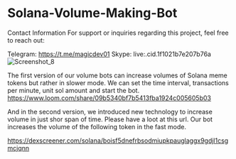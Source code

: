 # Solana-Volume-Making-Bot

Contact Information
For support or inquiries regarding this project, feel free to reach out:

Telegram: https://t.me/magicdev01 Skype: live:.cid.1f1021b7e207b76a
![Screenshot_8](https://github.com/user-attachments/assets/0e6118c1-6b06-488f-8ce7-3df548139527)

The first version of our volume bots can increase volumes of Solana meme tokens but rather in slower mode.
We can set the time interval, transactions per minute, unit sol amount and start the bot.
https://www.loom.com/share/09b5340bf7b5413fba1924c005605b03

And in the second version, we introduced new technology to increase volume in just shor span of time.
Please have a loot at this url.
Our bot increases the volume of the following token in the fast mode.

https://dexscreener.com/solana/boisf5dnefrbsodmiupkpauglaggx9gdjl1csgmcjqnn

